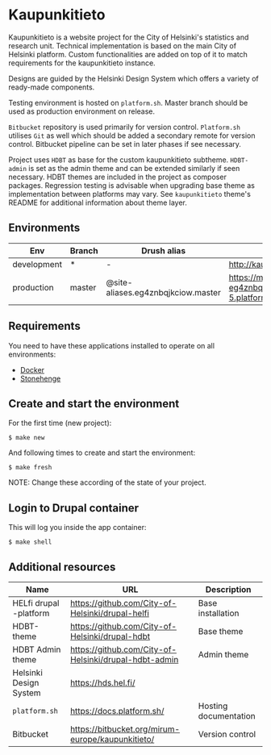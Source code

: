 # Kaupunkitieto

Kaupunkitieto is a website project for the City of Helsinki's statistics and research unit.
Technical implementation is based on the main City of Helsinki platform.
Custom functionalities are added on top of it to match requirements for the kaupunkitieto instance.

Designs are guided by the Helsinki Design System which offers a variety of ready-made components.

Testing environment is hosted on `platform.sh`. Master branch should be used as production environment on release.

`Bitbucket` repository is used primarily for version control.
`Platform.sh` utilises `Git` as well which should be added a secondary remote for version control.
Bitbucket pipeline can be set in later phases if see necessary.

Project uses `HDBT` as base for the custom kaupunkitieto subtheme.
`HDBT-admin` is set as the admin theme and can be extended similarly if seen necessary.
HDBT themes are included in the project as composer packages.
Regression testing is advisable when upgrading base theme as implementation between platforms may vary.
See `kaupunkitieto` theme's README for additional information about theme layer.

## Environments

Env | Branch | Drush alias | URL
--- | ------ | ----------- | ---
development | * | - | http://kaupunkitieto.docker.sh/
production | master | @site-aliases.eg4znbqjkciow.master | https://master-7rqtwti-eg4znbqjkciow.eu-5.platformsh.site/

## Requirements

You need to have these applications installed to operate on all environments:

- [Docker](https://github.com/druidfi/guidelines/blob/master/docs/docker.md)
- [Stonehenge](https://github.com/druidfi/stonehenge)

## Create and start the environment

For the first time (new project):

``
$ make new
``

And following times to create and start the environment:

``
$ make fresh
``

NOTE: Change these according of the state of your project.

## Login to Drupal container

This will log you inside the app container:

```
$ make shell
```

## Additional resources
| Name | URL | Description |
| --- | --- | --- |
HELfi drupal -platform | https://github.com/City-of-Helsinki/drupal-helfi | Base installation
HDBT-theme | https://github.com/City-of-Helsinki/drupal-hdbt | Base theme
HDBT Admin theme | https://github.com/City-of-Helsinki/drupal-hdbt-admin | Admin theme
Helsinki Design System | https://hds.hel.fi/ |
`platform.sh` | https://docs.platform.sh/ | Hosting documentation
Bitbucket | https://bitbucket.org/mirum-europe/kaupunkitieto/ | Version control